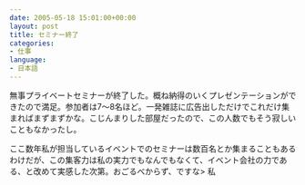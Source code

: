 ```yaml
---
date: 2005-05-18 15:01:00+00:00
layout: post
title: セミナー終了
categories:
- 仕事
language:
- 日本語
---
```


無事プライベートセミナーが終了した。概ね納得のいくプレゼンテーションができたので満足。参加者は7～8名ほど。一発雑誌に広告出しただけでこれだけ集まればまずまずかな。こじんまりした部屋だったので、この人数でもそう寂しいこともなかったし。

ここ数年私が担当しているイベントでのセミナーは数百名とか集まることもあるわけだが、この集客力は私の実力でもなんでもなくて、イベント会社の力である、と改めて実感した次第。おごるべからず、ですな> 私
